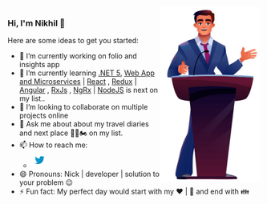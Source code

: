 <img align="right" src="https://github.com/nikhilrstg18/nikhilrstg18/blob/main/nik_gh.jpg" alt="Illustration of Nikhil speaking at a conference/webinar " width=200px height=350px/>

### Hi, I'm Nikhil 👋

Here are some ideas to get you started:

- 🔭 I’m currently working on folio and insights app
- 🌱 I’m currently learning [.NET 5](https://dotnet.microsoft.com/download), [Web App and Microservices](https://dotnet.microsoft.com/apps/aspnet) | [React](https://reactjs.org/) , [Redux](https://react-redux.js.org/) | [Angular](https://angular.io/) , [RxJs](https://www.learnrxjs.io/) , [NgRx](https://ngrx.io/) | [NodeJS](https://nodejs.org/) is next on my list.. 
- 👯 I’m looking to collaborate on multiple projects online 
- 💬 Ask me about about my travel diaries and next place 🛫🚀🏍 on my list. 
- 📫 How to reach me:<br />
  - [![@rustagi_nikhil](https://github.com/nikhilrstg18/nikhilrstg18/blob/main/twitter_icon.png)](https://twitter.com/rustagi_nikhil)
- 😄 Pronouns: Nick | developer | solution to your problem 😉
- ⚡ Fun fact: My perfect day would start with my :heart: | :musical_note: and end with :family: 
